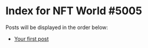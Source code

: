 # Index for NFT World #5005
Posts will be displayed in the order below:

- [Your first post](./001-first.md)

